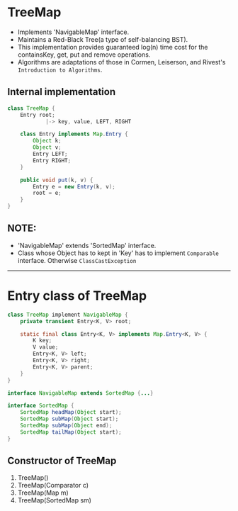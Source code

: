 # TreeMap

* Implements 'NavigableMap' interface.
* Maintains a Red-Black Tree(a type of self-balancing BST).
* This implementation provides guaranteed log(n) time cost for the containsKey, get, put and remove operations.
* Algorithms are adaptations of those in Cormen, Leiserson, and Rivest's `Introduction to Algorithms`.


## Internal implementation

```java
class TreeMap {
    Entry root;
            |-> key, value, LEFT, RIGHT

    class Entry implements Map.Entry {
        Object k;
        Object v;
        Entry LEFT;
        Entry RIGHT;
    }

    public void put(k, v) {
        Entry e = new Entry(k, v);
        root = e;
    }
}
```

## NOTE:

* 'NavigableMap' extends 'SortedMap' interface.
* Class whose Object has to kept in 'Key' has to implement `Comparable` interface. Otherwise `ClassCastException`

---

# Entry class of TreeMap

```java
class TreeMap implement NavigableMap {
    private transient Entry<K, V> root;

    static final class Entry<K, V> implements Map.Entry<K, V> {
        K key;
        V value;
        Entry<K, V> left;
        Entry<K, V> right;
        Entry<K, V> parent;
    }
}

interface NavigableMap extends SortedMap {...}

interface SortedMap {
    SortedMap headMap(Object start);
    SortedMap subMap(Object start);
    SortedMap subMap(Object end);
    SortedMap tailMap(Object start);
}
```

## Constructor of TreeMap

1. TreeMap()
2. TreeMap(Comparator c)
3. TreeMap(Map m)
4. TreeMap(SortedMap sm)

